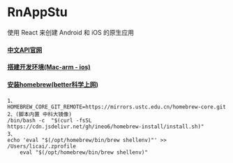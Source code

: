 # RnAppStu
使用 React 来创建 Android 和 iOS 的原生应用
#### [中文API官网](https://www.react-native.cn/)
#### [搭建开发环境(Mac-arm - ios)](https://www.react-native.cn/docs/environment-setup)
#### [安装homebrew(better科学上网)](https://brew.idayer.com/)

```
1、
HOMEBREW_CORE_GIT_REMOTE=https://mirrors.ustc.edu.cn/homebrew-core.git
2、(脚本内置 中科大镜像)
/bin/bash -c  "$(curl -fsSL https://cdn.jsdelivr.net/gh/ineo6/homebrew-install/install.sh)"
3、
echo 'eval "$(/opt/homebrew/bin/brew shellenv)"' >> /Users/licai/.zprofile
    eval "$(/opt/homebrew/bin/brew shellenv)"
```
